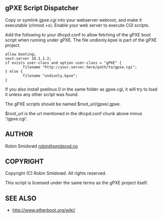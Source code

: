 gPXE Script Dispatcher
----------------------

Copy or symlink gpxe.cgi into your webserver webroot, and make it executable
(chmod +x). Enable your web server to execute CGI scripts.

Add the following to your dhcpd.conf to allow fetching of the gPXE boot
script when running under gPXE. The file undionly.kpxe is part of the gPXE
project.

    allow booting;
    next-server 10.1.1.2;
    if exists user-class and option user-class = "gPXE" {
            filename "http://your.server.here/path/to/gpxe.cgi";
    } else {
            filename "undionly.kpxe";
    }

If you also install pxelinux.0 in the same folder as gpxe.cgi, it will try
to load it unless any other script was found.

The gPXE scripts should be named $root_url/gpxe/<lowercase-mac-without-colons>.gpxe.

$root_url is the url mentioned in the dhcpd.conf chunk above minus
'/gpxe.cgi'.

AUTHOR
------

Robin Smidsrød <robin@smidsrod.no>

COPYRIGHT
---------

Copyright (C) Robin Smidsrød. All rights reserved.

This script is licensed under the same terms as the gPXE project itself.

SEE ALSO
--------

* http://www.etherboot.org/wiki/

